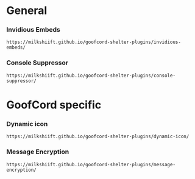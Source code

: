 # General
### Invidious Embeds
`https://milkshiift.github.io/goofcord-shelter-plugins/invidious-embeds/`
### Console Suppressor
`https://milkshiift.github.io/goofcord-shelter-plugins/console-suppressor/`

# GoofCord specific
### Dynamic icon
`https://milkshiift.github.io/goofcord-shelter-plugins/dynamic-icon/`
### Message Encryption
`https://milkshiift.github.io/goofcord-shelter-plugins/message-encryption/`
